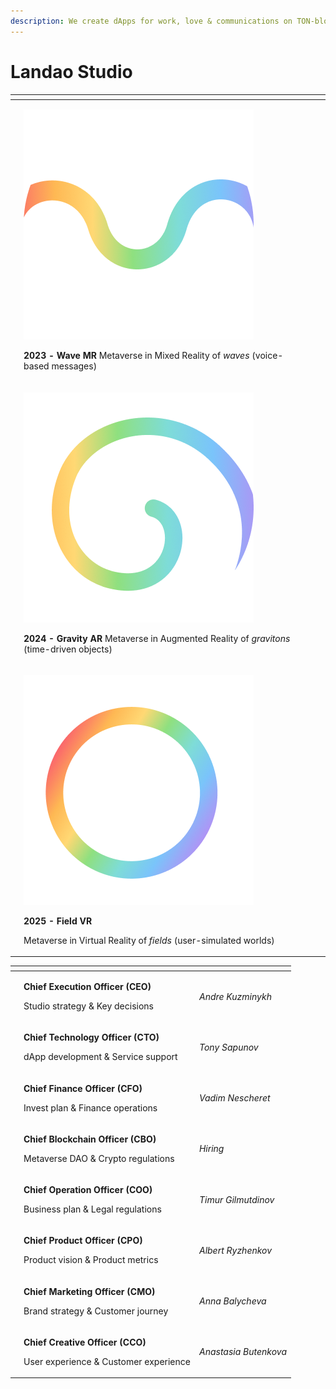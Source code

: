```yaml
---
description: We create dApps for work, love & communications on TON-blockchain
---
```


# Landao Studio

<table data-view="cards"><thead><tr><th></th><th></th><th></th><th data-hidden data-card-cover data-type="files"></th></tr></thead><tbody><tr><td></td><td><p><strong></strong><img src="../.gitbook/assets/telegram-cloud-document-2-5197520528264407570.jpg" alt=""><strong></strong></p><p><strong>2023 -</strong> <strong>Wave MR</strong> Metaverse in Mixed Reality of <em>waves</em> (voice-based messages)</p></td><td></td><td></td></tr><tr><td></td><td><p><strong></strong><img src="../.gitbook/assets/telegram-cloud-document-2-5197520528264407569.jpg" alt=""><strong></strong></p><p><strong>2024 - Gravity AR</strong> Metaverse in Augmented Reality of <em>gravitons</em> (time-driven objects)</p></td><td></td><td></td></tr><tr><td></td><td><p><strong></strong><img src="../.gitbook/assets/telegram-cloud-document-2-5197520528264407568.jpg" alt=""><strong></strong></p><p><strong>2025 - Field VR</strong></p><p>Metaverse in Virtual Reality of <em>fields</em> (user-simulated worlds)</p></td><td></td><td></td></tr></tbody></table>

<table data-card-size="large" data-view="cards"><thead><tr><th></th><th></th><th></th></tr></thead><tbody><tr><td></td><td><p><strong>Chief Execution Officer (CEO)</strong></p><p>Studio strategy &#x26; Key decisions</p></td><td><p><em></em></p><p><em>Andre Kuzminykh</em></p></td></tr><tr><td></td><td><p><strong>Chief Technology Officer (CTO)</strong></p><p> dApp development &#x26; Service support</p></td><td><p></p><p><em>Tony Sapunov</em></p></td></tr><tr><td></td><td><p><strong>Chief Finance Officer (CFO)</strong></p><p>Invest plan &#x26; Finance operations</p></td><td><p></p><p><em>Vadim Nescheret</em></p></td></tr><tr><td></td><td><p><strong>Chief Blockchain Officer (CBO)</strong></p><p>Metaverse DAO &#x26; Crypto regulations</p></td><td><p></p><p><em>Hiring</em></p></td></tr><tr><td></td><td><p><strong>Chief Operation Officer (COO)</strong></p><p>Business plan &#x26; Legal regulations</p></td><td><p></p><p><em>Timur Gilmutdinov</em></p></td></tr><tr><td></td><td><p><strong>Chief Product Officer (CPO)</strong></p><p>Product vision &#x26; Product metrics</p></td><td><p></p><p><em>Albert Ryzhenkov</em> </p></td></tr><tr><td></td><td><p><strong>Chief Marketing Officer (CMO)</strong></p><p>Brand strategy &#x26; Customer journey </p></td><td><p></p><p><em>Anna Balycheva</em> </p></td></tr><tr><td></td><td><p><strong>Chief Creative Officer (CCO)</strong></p><p>User experience &#x26; Customer experience</p></td><td><p></p><p><em>Anastasia Butenkova</em></p></td></tr></tbody></table>

